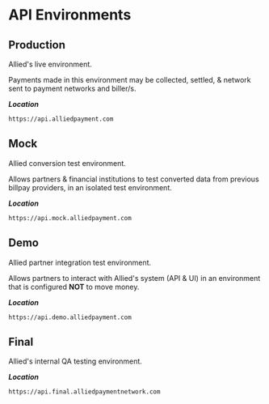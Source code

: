 # API Environments

## Production

Allied's live environment.

Payments made in this environment may be collected, settled, & network sent to payment networks and biller/s.

***Location***

`https://api.alliedpayment.com`

## Mock

Allied conversion test environment.

Allows partners & financial institutions to test converted data from previous billpay providers, in an isolated test environment.

***Location***

`https://api.mock.alliedpayment.com`

## Demo

Allied partner integration test environment.

Allows partners to interact with Allied's system (API & UI) in an environment that is configured **NOT** to move money.

***Location***

`https://api.demo.alliedpayment.com`

## Final

Allied's internal QA testing environment.

***Location***

`https://api.final.alliedpaymentnetwork.com`
